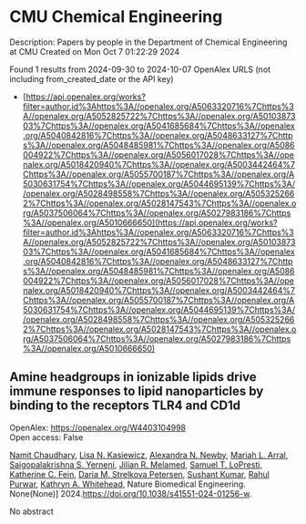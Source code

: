 # CMU Chemical Engineering
Description: Papers by people in the Department of Chemical Engineering at CMU
Created on Mon Oct  7 01:22:29 2024

Found 1 results from 2024-09-30 to 2024-10-07
OpenAlex URLS (not including from_created_date or the API key)
- [https://api.openalex.org/works?filter=author.id%3Ahttps%3A//openalex.org/A5063320716%7Chttps%3A//openalex.org/A5052825722%7Chttps%3A//openalex.org/A5010387303%7Chttps%3A//openalex.org/A5041685684%7Chttps%3A//openalex.org/A5040842816%7Chttps%3A//openalex.org/A5048633127%7Chttps%3A//openalex.org/A5048485981%7Chttps%3A//openalex.org/A5086004922%7Chttps%3A//openalex.org/A5056017028%7Chttps%3A//openalex.org/A5018420940%7Chttps%3A//openalex.org/A5003442464%7Chttps%3A//openalex.org/A5055700187%7Chttps%3A//openalex.org/A5030631754%7Chttps%3A//openalex.org/A5044695139%7Chttps%3A//openalex.org/A5028498558%7Chttps%3A//openalex.org/A5053252662%7Chttps%3A//openalex.org/A5028147543%7Chttps%3A//openalex.org/A5037506064%7Chttps%3A//openalex.org/A5027983186%7Chttps%3A//openalex.org/A5010666650](https://api.openalex.org/works?filter=author.id%3Ahttps%3A//openalex.org/A5063320716%7Chttps%3A//openalex.org/A5052825722%7Chttps%3A//openalex.org/A5010387303%7Chttps%3A//openalex.org/A5041685684%7Chttps%3A//openalex.org/A5040842816%7Chttps%3A//openalex.org/A5048633127%7Chttps%3A//openalex.org/A5048485981%7Chttps%3A//openalex.org/A5086004922%7Chttps%3A//openalex.org/A5056017028%7Chttps%3A//openalex.org/A5018420940%7Chttps%3A//openalex.org/A5003442464%7Chttps%3A//openalex.org/A5055700187%7Chttps%3A//openalex.org/A5030631754%7Chttps%3A//openalex.org/A5044695139%7Chttps%3A//openalex.org/A5028498558%7Chttps%3A//openalex.org/A5053252662%7Chttps%3A//openalex.org/A5028147543%7Chttps%3A//openalex.org/A5037506064%7Chttps%3A//openalex.org/A5027983186%7Chttps%3A//openalex.org/A5010666650)

## Amine headgroups in ionizable lipids drive immune responses to lipid nanoparticles by binding to the receptors TLR4 and CD1d   

OpenAlex: https://openalex.org/W4403104998    
Open access: False
    
[Namit Chaudhary](https://openalex.org/A5073121497), [Lisa N. Kasiewicz](https://openalex.org/A5060967837), [Alexandra N. Newby](https://openalex.org/A5080909957), [Mariah L. Arral](https://openalex.org/A5049474410), [Saigopalakrishna S. Yerneni](https://openalex.org/A5015320215), [Jilian R. Melamed](https://openalex.org/A5007318050), [Samuel T. LoPresti](https://openalex.org/A5064315710), [Katherine C. Fein](https://openalex.org/A5087199847), [Daria M. Strelkova Petersen](https://openalex.org/A5082946273), [Sushant Kumar](https://openalex.org/A5050503665), [Rahul Purwar](https://openalex.org/A5049093520), [Kathryn A. Whitehead](https://openalex.org/A5010666650), Nature Biomedical Engineering. None(None)] 2024.https://doi.org/10.1038/s41551-024-01256-w.
    
No abstract    

    
